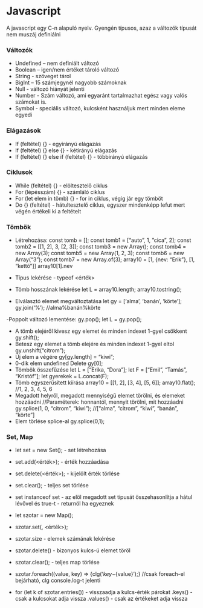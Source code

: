 # Javascript
A javascript egy C-n alapuló nyelv. Gyengén típusos, azaz a változók típusát nem muszáj definiálni 

### Változók
- Undefined – nem definiált változó 
- Boolean – igen/nem értéket tároló változó 
- String - szöveget tárol 
- BigInt – 15 számjegynél nagyobb számoknak 
- Null - változó hiányát jelenti 
- Number -  Szám változó, ami egyaránt tartalmazhat egész vagy valós számokat is.  
- Symbol - speciális változó, kulcsként használjuk mert minden eleme egyedi 

### Elágazások
- If (feltétel) {} - egyirányú elágazás 
- If (feltétel) {} else {} - kétirányú elágazás 
- If (feltétel) {} else if (feltétel) {} - többirányú elágazás 

### Ciklusok
- While (feltétel) {} - elöltesztelő ciklus 
- For (lépésszám) {} - számláló ciklus 
- For (let elem in tömb) {} - for in ciklus, végig jár egy tömböt 
- Do {} (feltétel) - hátultesztelő ciklus, egyszer mindenképp lefut mert végén értékeli ki a feltételt 

### Tömbök
- Létrehozása:
const tomb = []; 
const tomb1 = [“auto”, 1, ”cica”, 2]; 
const tomb2 = [[1, 2], 3, [2, 3]]; 
const tomb3 = new Array(); 
const tomb4 = new Array(3); 
const tomb5 = new Array(1, 2, 3); 
const tomb6 = new Array(“3”); 
const tomb7 = new Array.of(3); 
array10 = [1, {nev: “Erik”}, [1, “kettő”]] 
array10[1].nev

- Típus lekérése - typeof <érték> 
- Tömb hosszának lekérése
let L = array10.length; 
array10.tostring(); 

- Elválasztó elemet megváltoztatása
let gy = [‘alma’, ‘banán’, ‘körte’]; 
gy.join(‘%’);  //alma%banán%körte

-Poppolt változó lementése:
gy.pop(); 
let L = gy.pop(); 
- A tömb elejéről kivesz egy elemet és minden indexet 1-gyel csökkent
gy.shift(); 
- Betesz egy elemet a tömb elejére és minden indexet 1-gyel eltol
gy.unshift(“citrom”); 
- Új elem a végére
gy[gy.length] = “kiwi”; 
- 0-dik elem undefined
Delete gy[0]; 
- Tömbök összefűzése
let L = [“Erika, “Dora”]; 
let F = [“Emil”, “Tamás”, “Kristóf”]; 
let gyerekek = L.concat(F); 
- Tömb egyszerűsített kiírása
array10 = [[1, 2], [3, 4], [5, 6]]; 
array10.flat();  //1, 2, 3, 4, 5, 6 
- Megadott helyről, megadott mennyiségű elemet törölni, és elemeket hozzáadni
//Paraméterek: honnantól, mennyit törölni, mit hozzáadni
gy.splice(1, 0, “citrom”, “kiwi”); 
//[“alma”, “citrom”, “kiwi”, “banán”, “körte”] 
- Elem törlése splice-al
gy.splice(0,1); 

### Set, Map
- let set = new Set(); - set létrehozása
- set.add(<érték>); - érték hozzáadása
- set.delete(<érték>); - kijelölt érték törlése
- set.clear(); - teljes set törlése
- set instanceof set - az elöl megadott set típusát összehasonlítja a hátul lévővel és true-t - returnöl ha egyeznek

- let szotar = new Map(); 
- szotar.set(<kulcs>, <érték>); 
- szotar.size - elemek számának lekérése 
- szotar.delete(<kulcs>) - bizonyos kulcs-ú elemet töröl 
- szotar.clear(); - teljes map törlése 
- szotar.foreach((value, key) => {clg(‘${key}-${value}’);}
//csak foreach-el bejárható, clg console.log-t jelenti
- for (let k of szotar.entries()) - visszaadja a kulcs-érték párokat
.keys() - csak a kulcsokat adja vissza
.values() - csak az értékeket adja vissza
